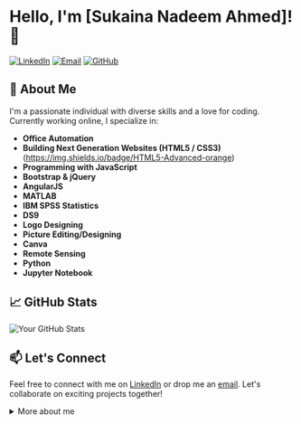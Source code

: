 <!-- Your Name -->
# Hello, I'm [Sukaina Nadeem Ahmed]! 👋

<!-- Badges -->
[![LinkedIn](https://img.shields.io/badge/LinkedIn-Connect-blue)](https://www.linkedin.com/in/sukaina-nadeem-ahmed-5341a0211?utm_source=share&utm_campaign=share_via&utm_content=profile&utm_medium=android_app)
[![Email](https://img.shields.io/badge/Email-Contact-red)](mailto:webqueen322@gmail.com)
[![GitHub](https://img.shields.io/badge/GitHub-Follow-brightgreen)](https://github.com/SukainaNadeemAhmed)

## 🚀 About Me

I'm a passionate individual with diverse skills and a love for coding. Currently working online, I specialize in:

- **Office Automation**
- **Building Next Generation Websites (HTML5 / CSS3)**(https://img.shields.io/badge/HTML5-Advanced-orange)
- **Programming with JavaScript**
- **Bootstrap & jQuery**
- **AngularJS**
- **MATLAB**
- **IBM SPSS Statistics**
- **DS9**
- **Logo Designing**
- **Picture Editing/Designing**
- **Canva**
- **Remote Sensing**
- **Python**
- **Jupyter Notebook**


## 📈 GitHub Stats

![Your GitHub Stats](https://github-readme-stats.vercel.app/api?username=SukainaNadeemAhmed&show_icons=true&count_private=true&hide=contribs)

## 📫 Let's Connect

Feel free to connect with me on [LinkedIn](https://www.linkedin.com/in/SukainaNadeemAhmed/) or drop me an [email](mailto:webqueen322@gmail.com). Let's collaborate on exciting projects together!

<!-- Collapsible Section -->
<details>
  <summary>More about me</summary>

  <!-- Additional Information -->
 “Success usually comes to those who are too busy looking for it.”

My objective is to take up the challenges of life by way of learning and experience to achieve highest degree of self-satisfaction and therein serve the organization and society by developing oneself

</details>
